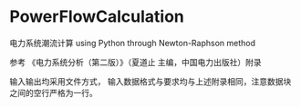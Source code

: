 # PowerFlowCalculation
电力系统潮流计算 using Python through Newton-Raphson method

参考 《电力系统分析（第二版）》（夏道止 主编，中国电力出版社）附录

输入输出均采用文件方式，
输入数据格式与要求均与上述附录相同，注意数据块之间的空行严格为一行。

